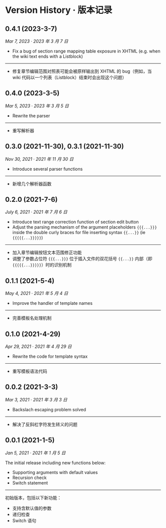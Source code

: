 # Version History · 版本记录
## 0.4.1 (2023-3-7)
*Mar 7, 2023 · 2023 年 3 月 7 日*

* Fix a bug of section range mapping table exposure in XHTML (e.g. when the wiki text ends with a Listblock)

---

* 修复章节编辑范围对照表可能会被原样输出到 XHTML 的 bug（例如，当 wiki 代码以一个列表（Listblock）结束时会出现这个问题）

## 0.4.0 (2023-3-5)
*Mar 5, 2023 · 2023 年 3 月 5 日*

* Rewrite the parser

---

* 重写解析器

## 0.3.0 (2021-11-30), 0.3.1 (2021-11-30)
*Nov 30, 2021 · 2021 年 11 月 30 日*

* Introduce several parser functions

---

* 新增几个解析器函数

## 0.2.0 (2021-7-6)
*July 6, 2021 · 2021 年 7 月 6 日*

* Introduce text range correction function of section edit button
* Adjust the parsing mechanism of the argument placeholders `{{{...}}}` inside the double curly braces for file inserting syntax `{{...}}` (ie `{{{{{...}}}}}`) 

---

* 加入章节编辑按钮文本范围修正功能
* 调整了参数占位符 `{{{...}}}` 位于插入文件的双花括号 `{{...}}` 内部（即 `{{{{{...}}}}}`）时的识别机制

## 0.1.1 (2021-5-4)
*May 4, 2021 · 2021 年 5 月 4 日*

* Improve the handler of template names

---

* 完善模板名处理机制

## 0.1.0 (2021-4-29)
*Apr 29, 2021 · 2021 年 4 月 29 日*

* Rewrite the code for template syntax

---

* 重写模板语法代码

## 0.0.2 (2021-3-3)
*Mar 3, 2021 · 2021 年 3 月 3 日*

* Backslach escaping problem solved

---

* 解决了反斜杠字符发生转义的问题

## 0.0.1 (2021-1-5)
*Jan 5, 2021 · 2021 年 1 月 5 日*

The initial release including new functions below:
* Supporting arguments with default values
* Recursion check
* Switch statement

---

初始版本，包括以下新功能：
* 支持含默认值的参数
* 递归检查
* Switch 语句